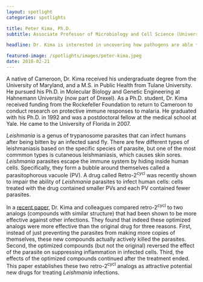 ```yaml
---
layout: spotlight
categories: spotlights

title: Peter Kima, Ph.D.
subtitle: Associate Professor of Microbiology and Cell Science (University of Florida)

headline: Dr. Kima is interested in uncovering how pathogens are able to evade the immune system.

featured-image: /spotlights/images/peter-kima.jpeg
date: 2018-02-21
---
```


A native of Cameroon, Dr. Kima received his undergraduate degree from the University of Maryland, and a M.S. in Public Health from Tulane University. He pursued his Ph.D. in Molecular Biology and Genetic Engineering at Hahnemann University (now part of Drexel). As a Ph.D. student, Dr. Kima received funding from the Rockefeller Foundation to return to Cameroon to conduct research on protective immune responses to malaria. He graduated with his Ph.D. in 1992 and was a postdoctoral fellow at the medical school at Yale. He came to the University of Florida in 2007.

<i>Leishmania</i> is a genus of trypanosome parasites that can infect humans after being bitten by an infected sand fly. There are few different types of leishmaniasis based on the specific species of parasite, but one of the most commmon types is cutaneous leishmaniasis, which causes skin sores. <i>Leishmania</i> parasites escape the immune system by hiding inside human cells. Specifically, they form a bubble around themselves called a parasitophorous vacuole (PV). A drug called Retro-2<sup>cycl</sup> was recently shown to impair the ability of <i>Leishmania</i> parasites to infect human cells: cells treated with the drug contained smaller PVs and each PV contained fewer parasites.

In a <a class="light-bg" href="https://doi.org/10.1371/journal.pntd.0005556" target="_blank" rel="noopener noreferrer">recent paper</a>, Dr. Kima and colleagues compared retro-2<sup>cycl</sup> to two analogs (compounds with similar structure) that had been shown to be more effective against other infections. They found that indeed these optimized analogs were more effective than the original drug for three reasons. First, instead of just preventing the parasites from making more copies of themselves, these new compounds actually actively killed the parasites. Second, the optimized compounds (but not the original) reversed the effect of the parasite on suppressing inflammation in infected cells. Third, the effects of the optimized compounds continued after the treatment ended. This paper establishes these two retro-2<sup>cycl</sup> analogs as attractive potential new drugs for treating <i>Leishmania</i> infections.
